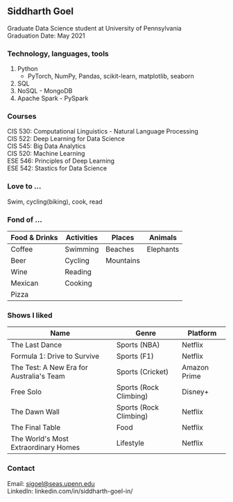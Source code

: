 ## Siddharth Goel

Graduate Data Science student at University of Pennsylvania\
Graduation Date: May 2021

### Technology, languages, tools
1. Python
   - PyTorch, NumPy, Pandas, scikit-learn, matplotlib, seaborn
2. SQL
3. NoSQL - MongoDB
4. Apache Spark - PySpark
   
### Courses
CIS 530: Computational Linguistics - Natural Language Processing\
CIS 522: Deep Learning for Data Science\
CIS 545: Big Data Analytics\
CIS 520: Machine Learning\
ESE 546: Principles of Deep Learning\
ESE 542: Stastics for Data Science


### Love to ...
Swim, cycling(biking), cook, read

### Fond of ...
Food & Drinks | Activities | Places | Animals 
--- | --- | --- | ---
Coffee | Swimming | Beaches | Elephants
Beer | Cycling | Mountains |
Wine | Reading |
Mexican | Cooking |
Pizza | 

### Shows I liked
 Name | Genre | Platform
 --- | --- | ---
 The Last Dance | Sports (NBA) | Netflix
 Formula 1: Drive to Survive | Sports (F1) | Netflix
 The Test: A New Era for Australia's Team | Sports (Cricket) | Amazon Prime
 Free Solo | Sports (Rock Climbing) | Disney+
 The Dawn Wall | Sports (Rock Climbing) | Netflix
 The Final Table | Food | Netflix
 The World's Most Extraordinary Homes | Lifestyle | Netflix


### Contact

Email: sigoel@seas.upenn.edu\
LinkedIn: linkedin.com/in/siddharth-goel-in/
